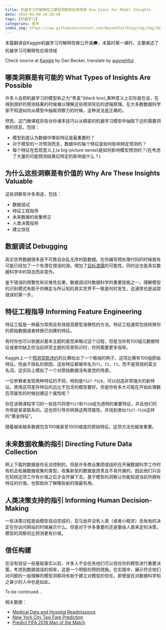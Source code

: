 ```yaml
---
title: 机器学习可解释性之模型洞悉的应用场景 Use Cases for Model Insights 
date: 2019-03-09 19:30:48
tags: [机器学习]
categories: 技术
index_img: https://raw.githubusercontent.com/Waynehfut/blog/img/img/20220722173741.png
---
```


本篇翻译自Kaggle机器学习可解释性微公开课🎓，本篇时第一课时，主要阐述了机器学习可解释性应用领域


<!-- more -->

Check source at [Kaggle](https://www.kaggle.com/learn/machine-learning-explainability) by Dan Becker, translate by [waynehfut](https://waynehfut.com/)

## 哪类洞察是有可能的 What Types of Insights Are Possible 

许多人会把机器学习的模型称之为"黑盒"(black box),某种意义上实际是在说，在得到很好的预测结果的时候难以理解这些预测背后的逻辑原理。在大多数数据科学家不知道如何从模型中抽取洞察力的时候，这种说法是正确的。

然而，这门微课程将告诉你诸多技巧以从精密的机器学习模型中抽取下述的需要洞察的信息，包括：
- 模型到底认为数据中哪些特征是最重要的？
- 对于模型的一次预测而言，数据中的每个特征是如何影响特定预测的？
- 每个特征在宏观意义上(a big-picture sense)是如何影响模型预测的？(在考虑了大量的可能预测结果后特定的影响是什么？)

## 为什么这些洞察是有价值的 Why Are These Insights Valuable

这些洞察有许多用途，包括：
- 数据调试
- 特征工程指导
- 未来数据的收集修正
- 人类决策指导
- 建立信任

## 数据调试 Debugging

真实世界数据很多是不可靠且杂乱无序的脏数据。在你编写预处理代码的时候就有可能已经加了一个有潜在错误的源。增加了[目标泄露](https://www.kaggle.com/dansbecker/data-leakage)的可能性。同时这也是真实数据科学中的常态而非意外。

鉴于错误的频繁性和灾难性后果，数据调试时数据科学的重要技能之一。理解模型的识别模式有助于你确定与所认知的真实世界不一致是何时发生，这通常也是追踪错误的第一步。

## 特征工程指导 Informing Feature Engineering

特征工程是一种最为常用且有效提高模型准确性的方法。特征工程通常包括转换你的原始数据或者转换已创建的特征。

有时你也可以依据对基本主题的直觉来略过这个过程，但是当你有100组元数据特征或者你缺乏你当前研究主题的背景知识时，你则需要更多指导。

Kaggle上一个[预测贷款违约](https://www.kaggle.com/c/loan-default-prediction)的比赛给出了一个极端的例子。这项比赛有100组原始特征。但由于隐私的原因，这些特征都被命名为`f1`，`f2`，`f3`，而不是常规的英文名词。这实际上模拟了一个对原始数据没有直觉的场景。

一位参赛者发现两种特征的不同，特别是`f527-f528`，可以创造非常强大的新特征。使用这项差异特征的远比不包含的模型要好。但是你有多大可能在开始处理数百项属性的时候创建这个属性呢？

你在该微课程学习的一些技巧将使`f527`和`f528`成为透明的重要特征，并且他们的作用是紧紧联系的。这也将引导你转换这两项属性，并找到类似`f527-f528`这样的“黄金特征”。

随着越来越多数据包含100维甚至1000维度的原始特征，这项方法也越发重要。


## 未来数据收集的指引 Directing Future Data Collection

网上下载的数据是你无法控制的，但是许多商业集团或组织在开展数据科学工作时有机会拓展数据收集的类型。收集新型的数据是昂贵且不易开展的，因此他们只会在知晓这项工作有价值之后才会开展下去。基于模型的洞察让你能知道当前所拥有特征的价值，也帮助你了解哪些新的值最有用。

## 人类决策支持的指引 Informing Human Decision-Making

一些决策过程是由模型自动完成的，亚马逊并没有人类（或者小精灵）去匆匆的决定在你访问网站的时候展示什么，但是对于许多重要的还是要由人类来定的决策，模型的洞察将比预测更有价值。

## 信任构建

在没有验证一些基础事实以前，许多人不会任务他们可以信任你的模型进行重要决策。考虑到数据错误的频率，这是一个明智的预防措施。在实践中，展示符合他们对问题的一般理解的模型洞察将有助于建立对模型的信任，即使是在对数据科学知之甚少的人中也是如此。

To be continued...

相关数据：

- [Medical Data and Hospital Readmissions](https://www.kaggle.com/dansbecker/hospital-readmissions)
- [New York City Taxi Fare Prediction]( https://www.kaggle.com/dansbecker/new-york-city-taxi-fare-prediction)
- [Predict FIFA 2018 Man of the Match](https://www.kaggle.com/mathan/fifa-2018-match-statistics)